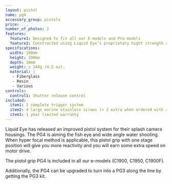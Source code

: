 ```yaml
---
layout: pistol
name: pg4
accessory_group: pistols
price: ...
number_of_photos: 2
features:
  feature1: Designed to fit all our E-models and Pro-models
  feature2: Constructed using Liquid Eye’s proprietary hight strength and ultra weight epoxy resin sandwiched core technology
specifications:
  width: 100mm
  height: 100mm
  depth: 30mm
  weight: ± 140g (4.5 oz).
  material: |
   - Fiberglass
   - Resin
   - Various
controls:
  control1: Shutter release control
included:
  item1: 1 complete trigger system
  item2: 4 large marine stainless screws (+ 2 extra when ordered with a pro-model)
  item3: 1 year limited warranty
---
```

Liquid Eye has released an improved pistol system for their splash camera housings. The PG4 is aiming the fish eye and wide angle water shooting. When hyper focal method is applicable, this pistol grip with one stage position will give you more reactivity and you will earn some extra speed on motor drive.

The pistol grip PG4 is included in all our e-models (C1900, C1950, C1900F).

Additionally, the PG4 can be upgraded to turn into a PG3 along the line by getting the PG3 kit.
